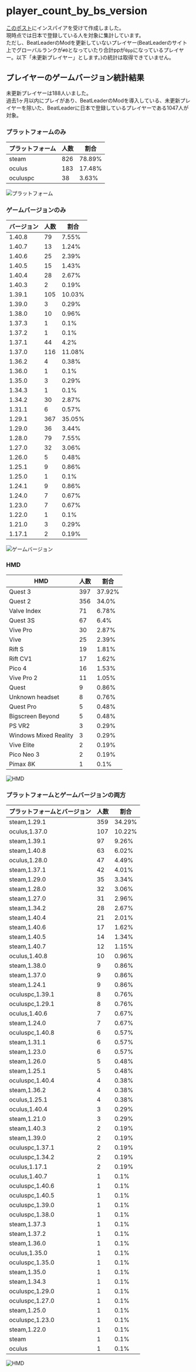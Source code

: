 # player_count_by_bs_version

[このポスト](https://x.com/ge2toro/status/1921944149143482563)にインスパイアを受けて作成しました。  
現時点では日本で登録している人を対象に集計しています。  
ただし、BeatLeaderのModを更新していないプレイヤー(BeatLeaderのサイト上でグローバルランクが`#0`となっていたり合計ppが`0pp`になっているプレイヤー。以下「未更新プレイヤー」とします。)の統計は取得できていません。

## プレイヤーのゲームバージョン統計結果
未更新プレイヤーは188人いました。  
過去1ヶ月以内にプレイがあり、BeatLeaderのModを導入している、未更新プレイヤーを除いた、BeatLeaderに日本で登録しているプレイヤーである1047人が対象。

### プラットフォームのみ
| プラットフォーム | 人数 | 割合 |
| ---- | ---- | ---- |
| steam | 826 | 78.89% |
| oculus | 183 | 17.48% |
| oculuspc | 38 | 3.63% |

![プラットフォーム](platform_count.png)

### ゲームバージョンのみ
| バージョン | 人数 | 割合 |
| ---- | ---- | ---- |
| 1.40.8 | 79 | 7.55% |
| 1.40.7 | 13 | 1.24% |
| 1.40.6 | 25 | 2.39% |
| 1.40.5 | 15 | 1.43% |
| 1.40.4 | 28 | 2.67% |
| 1.40.3 | 2 | 0.19% |
| 1.39.1 | 105 | 10.03% |
| 1.39.0 | 3 | 0.29% |
| 1.38.0 | 10 | 0.96% |
| 1.37.3 | 1 | 0.1% |
| 1.37.2 | 1 | 0.1% |
| 1.37.1 | 44 | 4.2% |
| 1.37.0 | 116 | 11.08% |
| 1.36.2 | 4 | 0.38% |
| 1.36.0 | 1 | 0.1% |
| 1.35.0 | 3 | 0.29% |
| 1.34.3 | 1 | 0.1% |
| 1.34.2 | 30 | 2.87% |
| 1.31.1 | 6 | 0.57% |
| 1.29.1 | 367 | 35.05% |
| 1.29.0 | 36 | 3.44% |
| 1.28.0 | 79 | 7.55% |
| 1.27.0 | 32 | 3.06% |
| 1.26.0 | 5 | 0.48% |
| 1.25.1 | 9 | 0.86% |
| 1.25.0 | 1 | 0.1% |
| 1.24.1 | 9 | 0.86% |
| 1.24.0 | 7 | 0.67% |
| 1.23.0 | 7 | 0.67% |
| 1.22.0 | 1 | 0.1% |
| 1.21.0 | 3 | 0.29% |
| 1.17.1 | 2 | 0.19% |

![ゲームバージョン](game_version_count.png)

### HMD
| HMD | 人数 | 割合 |
| ---- | ---- | ---- |
| Quest 3 | 397 | 37.92% |
| Quest 2 | 356 | 34.0% |
| Valve Index | 71 | 6.78% |
| Quest 3S | 67 | 6.4% |
| Vive Pro | 30 | 2.87% |
| Vive | 25 | 2.39% |
| Rift S | 19 | 1.81% |
| Rift CV1 | 17 | 1.62% |
| Pico 4 | 16 | 1.53% |
| Vive Pro 2 | 11 | 1.05% |
| Quest | 9 | 0.86% |
| Unknown headset | 8 | 0.76% |
| Quest Pro | 5 | 0.48% |
| Bigscreen Beyond | 5 | 0.48% |
| PS VR2 | 3 | 0.29% |
| Windows Mixed Reality | 3 | 0.29% |
| Vive Elite | 2 | 0.19% |
| Pico Neo 3 | 2 | 0.19% |
| Pimax 8K | 1 | 0.1% |

![HMD](hmd_count.png)

### プラットフォームとゲームバージョンの両方
| プラットフォームとバージョン | 人数 | 割合 |
| ---- | ---- | ---- |
| steam,1.29.1 | 359 | 34.29% |
| oculus,1.37.0 | 107 | 10.22% |
| steam,1.39.1 | 97 | 9.26% |
| steam,1.40.8 | 63 | 6.02% |
| oculus,1.28.0 | 47 | 4.49% |
| steam,1.37.1 | 42 | 4.01% |
| steam,1.29.0 | 35 | 3.34% |
| steam,1.28.0 | 32 | 3.06% |
| steam,1.27.0 | 31 | 2.96% |
| steam,1.34.2 | 28 | 2.67% |
| steam,1.40.4 | 21 | 2.01% |
| steam,1.40.6 | 17 | 1.62% |
| steam,1.40.5 | 14 | 1.34% |
| steam,1.40.7 | 12 | 1.15% |
| oculus,1.40.8 | 10 | 0.96% |
| steam,1.38.0 | 9 | 0.86% |
| steam,1.37.0 | 9 | 0.86% |
| steam,1.24.1 | 9 | 0.86% |
| oculuspc,1.39.1 | 8 | 0.76% |
| oculuspc,1.29.1 | 8 | 0.76% |
| oculus,1.40.6 | 7 | 0.67% |
| steam,1.24.0 | 7 | 0.67% |
| oculuspc,1.40.8 | 6 | 0.57% |
| steam,1.31.1 | 6 | 0.57% |
| steam,1.23.0 | 6 | 0.57% |
| steam,1.26.0 | 5 | 0.48% |
| steam,1.25.1 | 5 | 0.48% |
| oculuspc,1.40.4 | 4 | 0.38% |
| steam,1.36.2 | 4 | 0.38% |
| oculus,1.25.1 | 4 | 0.38% |
| oculus,1.40.4 | 3 | 0.29% |
| steam,1.21.0 | 3 | 0.29% |
| steam,1.40.3 | 2 | 0.19% |
| steam,1.39.0 | 2 | 0.19% |
| oculuspc,1.37.1 | 2 | 0.19% |
| oculuspc,1.34.2 | 2 | 0.19% |
| oculus,1.17.1 | 2 | 0.19% |
| oculus,1.40.7 | 1 | 0.1% |
| oculuspc,1.40.6 | 1 | 0.1% |
| oculuspc,1.40.5 | 1 | 0.1% |
| oculuspc,1.39.0 | 1 | 0.1% |
| oculuspc,1.38.0 | 1 | 0.1% |
| steam,1.37.3 | 1 | 0.1% |
| steam,1.37.2 | 1 | 0.1% |
| steam,1.36.0 | 1 | 0.1% |
| oculus,1.35.0 | 1 | 0.1% |
| oculuspc,1.35.0 | 1 | 0.1% |
| steam,1.35.0 | 1 | 0.1% |
| steam,1.34.3 | 1 | 0.1% |
| oculuspc,1.29.0 | 1 | 0.1% |
| oculuspc,1.27.0 | 1 | 0.1% |
| steam,1.25.0 | 1 | 0.1% |
| oculuspc,1.23.0 | 1 | 0.1% |
| steam,1.22.0 | 1 | 0.1% |
| steam | 1 | 0.1% |
| oculus | 1 | 0.1% |

![HMD](platform_game_version_count.png)
